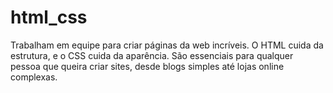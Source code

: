 # html_css
Trabalham em equipe para criar páginas da web incríveis. O HTML cuida da estrutura, e o CSS cuida da aparência. São essenciais para qualquer pessoa que queira criar sites, desde blogs simples até lojas online complexas.
